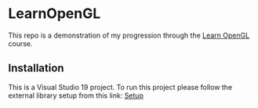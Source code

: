 #  LearnOpenGL

This repo is a demonstration of my progression through the [Learn OpenGL](https://learnopengl.com) course.

## Installation

This is a Visual Studio 19 project.
To run this project please follow the external library setup from this link: [Setup](https://learnopengl.com/Getting-started/Creating-a-window)
